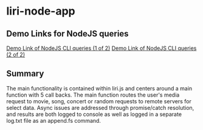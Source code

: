 # liri-node-app

## Demo Links for NodeJS queries
[Demo Link of NodeJS CLI queries (1 of 2)](https://gyazo.com/f2b6cabbc36d709d67ed538d788f768d)
[Demo Link of NodeJS CLI queries (2 of 2)](https://gyazo.com/f2b6cabbc36d709d67ed538d788f768d)

## Summary
The main functionality is contained within liri.js and centers around a main function with 5 call backs.  The main function routes the user's media request to movie, song, concert or random requests to remote servers for select data.  Async issues are addressed through promise/catch resolution, and results are both logged to console as well as logged in a separate log.txt file as an append.fs command.
